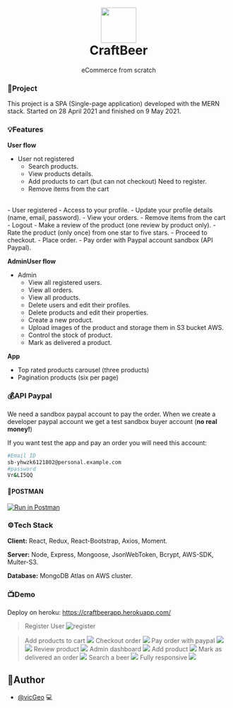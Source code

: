 <h1 align="center">
  <img src="https://svgur.com/i/X6y.svg" height="80px"/>
  <br/>
  CraftBeer
</h1>
<p align="center">eCommerce from scratch </p>

### 🔨Project

This project is a SPA (Single-page application) developed with the MERN stack. Started on 28 April 2021 and finished on 9 May 2021.

### 💡Features

**User flow**

- User not registered
  - Search products.
  - View products details.
  - Add products to cart (but can not checkout) Need to register.
  - Remove items from the cart
</br>
- User registered
  - Access to your profile.
  - Update your profile details (name, email, password).
  - View your orders.
  - Remove items from the cart
  - Logout
  - Make a review of the product (one review by product only).
  - Rate the product (only once) from one star to five stars.
  - Proceed to checkout.
  - Place order.
  - Pay order with Paypal account sandbox (API Paypal).

**AdminUser flow**

- Admin
  - View all registered users.
  - View all orders.
  - View all products.
  - Delete users and edit their profiles.
  - Delete products and edit their properties.
  - Create a new product.
  - Upload images of the product and storage them in S3 bucket AWS.
  - Control the stock of product.
  - Mark as delivered a product.

**App**

- Top rated products carousel (three products)
- Pagination products (six per page)

### 💰API Paypal
We need a sandbox paypal account to pay the order.
When we create a developer paypal account we get a test sandbox buyer account (**no real money!**)

If you want test the app and pay an order you will need this account:

```bash
#Email ID
sb-yhwzk6121802@personal.example.com
#password
Vr&LI5QQ
```
#### 🚀POSTMAN

[![Run in Postman](https://run.pstmn.io/button.svg)](https://app.getpostman.com/run-collection/9a5490d15448c43de6fe?action=collection%2Fimport)

### ⚙️Tech Stack

**Client:** React, Redux, React-Bootstrap, Axios, Moment.

**Server:** Node, Express, Mongoose, JsonWebToken, Bcrypt, AWS-SDK, Multer-S3.

**Database:** MongoDB Atlas on AWS cluster.

### 📺Demo

Deploy on heroku: https://craftbeerapp.herokuapp.com/

> Register User
![register](https://i.imgur.com/aiqaA7R.gif)

> Add products to cart
![](https://s3.gifyu.com/images/2021-05-10T16-40-04.gif)
> Checkout order
![](https://s3.gifyu.com/images/2021-05-10T16-56-441.gif)
> Pay order with paypal
![](https://i.imgur.com/eRxb7OP.png)![](https://s3.gifyu.com/images/2021-05-10T17-20-301.gif)
> Review product
![](https://s3.gifyu.com/images/2021-05-10T17-26-13.gif)
> Admin dashboard
![](https://s3.gifyu.com/images/2021-05-10T17-36-32.gif)
> Add product
![](https://s3.gifyu.com/images/2021-05-10T17-49-30.gif)
> Mark as delivered an order
![](https://s3.gifyu.com/images/2021-05-10T18-04-30.gif)
> Search a beer
![](https://s3.gifyu.com/images/2021-05-10T18-11-35.gif)
> Fully responsive
![](https://i.imgur.com/nFN2wu0.png)





## 📝Author

- [@vicGeo](https://github.com/vicGeo) 💻

